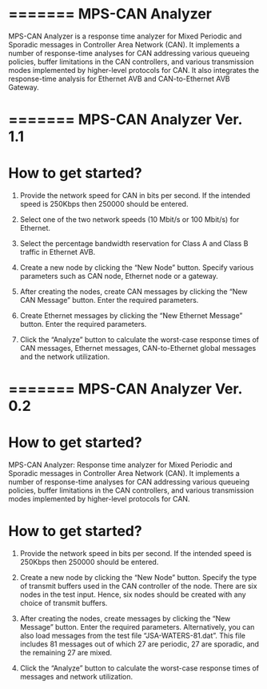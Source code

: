 =======
MPS-CAN Analyzer
=======
MPS-CAN Analyzer is a response time analyzer for Mixed Periodic and Sporadic messages in Controller Area Network (CAN). 
It implements a number of response-time analyses for CAN addressing various queueing policies, buffer limitations in the CAN controllers, and various transmission modes implemented by higher-level protocols for CAN. It also integrates the response-time analysis for Ethernet AVB and CAN-to-Ethernet AVB Gateway.

=======
MPS-CAN Analyzer Ver. 1.1
=======
How to get started?
=======
1.	Provide the network speed for CAN in bits per second. If the intended speed is 250Kbps then 250000 should be entered.

2.	Select one of the two network speeds (10 Mbit/s or 100 Mbit/s) for Ethernet.

3.	Select the percentage bandwidth reservation for Class A and Class B traffic in Ethernet AVB.

4.	Create a new node by clicking the “New Node” button. Specify various parameters such as CAN node, Ethernet node or a gateway.

5.	After creating the nodes, create CAN messages by clicking the “New CAN Message” button. Enter the required parameters. 

6.	Create Ethernet messages by clicking the “New Ethernet Message” button. Enter the required parameters. 

7.	Click the “Analyze” button to calculate the worst-case response times of CAN messages, Ethernet messages, CAN-to-Ethernet global messages and the network utilization.


=======
MPS-CAN Analyzer Ver. 0.2
=======
How to get started?
=======

MPS-CAN Analyzer: Response time analyzer for Mixed Periodic and Sporadic messages in Controller Area Network (CAN). 
It implements a number of response-time analyses for CAN addressing various queueing policies, buffer limitations in the CAN controllers, and various transmission modes implemented by higher-level protocols for CAN.

How to get started?
=======

1.	Provide the network speed in bits per second. If the intended speed is 250Kbps then 250000 should be entered.

2.	Create a new node by clicking the “New Node” button. Specify the type of transmit buffers used in the CAN controller of the node. There are six nodes in the test input. Hence, six nodes should be created with any choice of transmit buffers.

3.	After creating the nodes, create messages by clicking the “New Message” button. Enter the required parameters. Alternatively, you can also load messages from the test file “JSA-WATERS-81.dat”. This file includes 81 messages out of which 27 are periodic, 27 are sporadic, and the remaining 27 are mixed.

4.	Click the “Analyze” button to calculate the worst-case response times of messages and network utilization.

